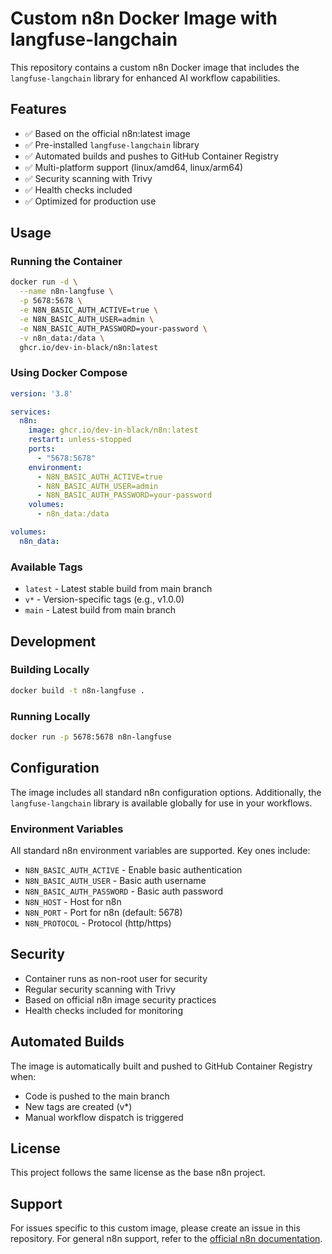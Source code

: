# Custom n8n Docker Image with langfuse-langchain

This repository contains a custom n8n Docker image that includes the `langfuse-langchain` library for enhanced AI workflow capabilities.

## Features

- ✅ Based on the official n8n:latest image
- ✅ Pre-installed `langfuse-langchain` library
- ✅ Automated builds and pushes to GitHub Container Registry
- ✅ Multi-platform support (linux/amd64, linux/arm64)
- ✅ Security scanning with Trivy
- ✅ Health checks included
- ✅ Optimized for production use

## Usage

### Running the Container

```bash
docker run -d \
  --name n8n-langfuse \
  -p 5678:5678 \
  -e N8N_BASIC_AUTH_ACTIVE=true \
  -e N8N_BASIC_AUTH_USER=admin \
  -e N8N_BASIC_AUTH_PASSWORD=your-password \
  -v n8n_data:/data \
  ghcr.io/dev-in-black/n8n:latest
```

### Using Docker Compose

```yaml
version: '3.8'

services:
  n8n:
    image: ghcr.io/dev-in-black/n8n:latest
    restart: unless-stopped
    ports:
      - "5678:5678"
    environment:
      - N8N_BASIC_AUTH_ACTIVE=true
      - N8N_BASIC_AUTH_USER=admin
      - N8N_BASIC_AUTH_PASSWORD=your-password
    volumes:
      - n8n_data:/data

volumes:
  n8n_data:
```

### Available Tags

- `latest` - Latest stable build from main branch
- `v*` - Version-specific tags (e.g., v1.0.0)
- `main` - Latest build from main branch

## Development

### Building Locally

```bash
docker build -t n8n-langfuse .
```

### Running Locally

```bash
docker run -p 5678:5678 n8n-langfuse
```

## Configuration

The image includes all standard n8n configuration options. Additionally, the `langfuse-langchain` library is available globally for use in your workflows.

### Environment Variables

All standard n8n environment variables are supported. Key ones include:

- `N8N_BASIC_AUTH_ACTIVE` - Enable basic authentication
- `N8N_BASIC_AUTH_USER` - Basic auth username
- `N8N_BASIC_AUTH_PASSWORD` - Basic auth password
- `N8N_HOST` - Host for n8n
- `N8N_PORT` - Port for n8n (default: 5678)
- `N8N_PROTOCOL` - Protocol (http/https)

## Security

- Container runs as non-root user for security
- Regular security scanning with Trivy
- Based on official n8n image security practices
- Health checks included for monitoring

## Automated Builds

The image is automatically built and pushed to GitHub Container Registry when:

- Code is pushed to the main branch
- New tags are created (v*)
- Manual workflow dispatch is triggered

## License

This project follows the same license as the base n8n project.

## Support

For issues specific to this custom image, please create an issue in this repository.
For general n8n support, refer to the [official n8n documentation](https://docs.n8n.io/).